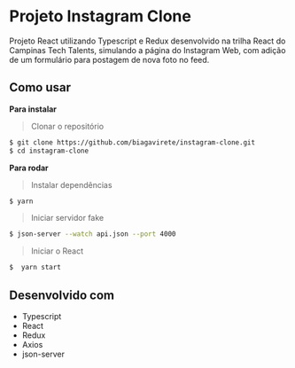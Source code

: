 # Projeto Instagram Clone

Projeto React utilizando Typescript e Redux desenvolvido na trilha React do Campinas Tech Talents, simulando a página do Instagram Web, com adição de um formulário para postagem de nova foto no feed.

## Como usar

**Para instalar**
> Clonar o repositório

```bash
$ git clone https://github.com/biagavirete/instagram-clone.git
$ cd instagram-clone
```

**Para rodar**
> Instalar dependências

```bash
$ yarn
```

> Iniciar servidor fake

```bash
$ json-server --watch api.json --port 4000
```

> Iniciar o React

```bash
$  yarn start
```

## Desenvolvido com

* Typescript
* React
* Redux
* Axios
* json-server